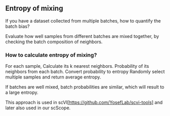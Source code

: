 ## Entropy of mixing
If you have a dataset collected from multiple batches, how to quantify the batch bias?

Evaluate how well samples from different batches are mixed together, by checking the batch composition of neighbors.

### How to calculate entropy of mixing?
For each sample, 
Calculate its k nearest neighbors.
Probability of its neighbors from each batch.
Convert probability to entropy
Randomly select multiple samples and return average entropy.

If batches are well mixed, batch probabilities are similar, which will result to a large entropy. 


This approach is used in scVI[https://github.com/YosefLab/scvi-tools] and later also used in our scScope. 
